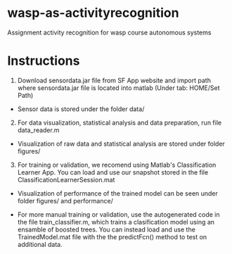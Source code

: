 # wasp-as-activityrecognition
Assignment activity recognition for wasp course autonomous systems

# Instructions

1. Download sensordata.jar file from SF App website and import path where 
sensordata.jar file is located into matlab (Under tab: HOME/Set Path)

* Sensor data is stored under the folder data/

2. For data visualization, statistical analysis and data preparation, 
run file data_reader.m

* Visualization of raw data and statistical analysis are stored under folder figures/

3. For training or validation, we recomend using Matlab's Classification Learner App. 
You can load and use our snapshot stored in the file ClassificationLearnerSession.mat

* Visualization of performance of the trained model can be seen under folder figures/ 
and performance/

* For more manual training or validation, use the autogenerated code in the 
file train_classifier.m, which trains a clasification model using an ensamble
 of boosted trees. You can instead load and use the TrainedModel.mat file with the 
the predictFcn() method to test on additional data.